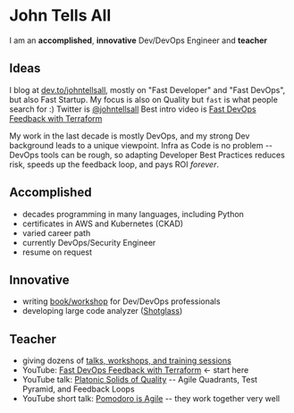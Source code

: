# John Tells All

I am an **accomplished**, **innovative** Dev/DevOps Engineer and **teacher**

## Ideas

I blog at [dev.to/johntellsall](https://dev.to/johntellsall), mostly on "Fast Developer" and "Fast DevOps", but also Fast Startup. My focus is also on Quality but `fast` is what people search for :)  Twitter is [@johntellsall](https://twitter.com/johntellsall) Best intro video is [Fast DevOps Feedback with Terraform](https://www.youtube.com/watch?v=zd7VlmClTDs)

My work in the last decade is mostly DevOps, and my strong Dev background leads to a unique viewpoint. Infra as Code is no problem -- DevOps tools can be rough, so adapting Developer Best Practices reduces risk, speeds up the feedback loop, and pays ROI _forever_.

## Accomplished

- decades programming in many languages, including Python
- certificates in AWS and Kubernetes (CKAD)
- varied career path
- currently DevOps/Security Engineer
- resume on request

## Innovative

- writing [book/workshop](jta-book.md) for Dev/DevOps professionals
- developing large code analyzer ([Shotglass](https://github.com/johntellsall/shotglass#readme))

## Teacher

- giving dozens of [talks, workshops, and training sessions](jta-talks.md)
- YouTube: [Fast DevOps Feedback with Terraform](https://www.youtube.com/watch?v=zd7VlmClTDs) <- start here
- YouTube talk: [Platonic Solids of Quality](
https://www.youtube.com/watch?v=iJX6h45k_AQ) -- Agile Quadrants, Test Pyramid, and Feedback Loops
- YouTube short talk: [Pomodoro is Agile](https://www.youtube.com/watch?v=yCPTc79oVg8) -- they work together very well